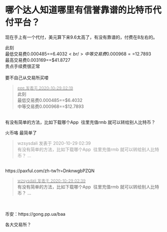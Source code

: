 # 哪个达人知道哪里有信誉靠谱的比特币代付平台？


现在手上有一个代付，美元算下来9.6太高了，有没有靠谱的，付费在8左右的。

此刻<br />
最低交易费0.000485==$6.4032<br />
中等交易费0.000968==$12.7893<br />
最高交易费0.003169==$41.8727<br />
贵点手续费很正常<br />
<br />
要不自己从交易所买喽

<div class="quote"><blockquote><font size="2"><a href="https://www.hostloc.com/forum.php?mod=redirect&amp;goto=findpost&amp;pid=9367216&amp;ptid=759637" target="_blank"><font color="#999999">eee 发表于 2020-10-29 02:19</font></a></font><br />
此刻<br />
最低交易费0.000485==$6.4032<br />
中等交易费0.000968==$12.7893</blockquote></div><br />
有没有简单的方法，比如下载哪个App&nbsp;&nbsp;往里充值rmb 就可以转给别人比特币？

火币咯 最简单了

<div class="quote"><blockquote><font color="#999999">wzsysdali 发表于 2020-10-29 02:39</font><br />
<font color="#999999">有没有简单的方法，比如下载哪个App&nbsp;&nbsp;往里充值rmb 就可以转给别人比特币？ ...</font></blockquote></div><br />
https://paxful.com/zh-tw?r=DnknwgbPZQN

<img src="static/image/smiley/default/cry.gif" smilieid="4" border="0" alt="" />

<div class="quote"><blockquote><font size="2"><a href="https://www.hostloc.com/forum.php?mod=redirect&amp;goto=findpost&amp;pid=9367236&amp;ptid=759637" target="_blank"><font color="#999999">wzsysdali 发表于 2020-10-29 02:39</font></a></font><br />
有没有简单的方法，比如下载哪个App&nbsp;&nbsp;往里充值rmb 就可以转给别人比特币？ ...</blockquote></div><br />
<br />
币安：https://gong.pp.ua/baa

各大交易所？<img id="aimg_UNYNy" onclick="zoom(this, this.src, 0, 0, 0)" class="zoom" src="https://cdn.jsdelivr.net/gh/hishis/forum-master/public/images/patch.gif" onmouseover="img_onmouseoverfunc(this)" onload="thumbImg(this)" border="0" alt="" />
